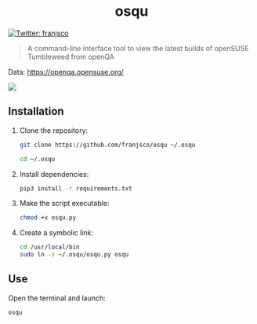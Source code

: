 <h1 align="center">osqu</h1>
<p>
  </a>
  <a href="https://twitter.com/franjsco" target="_blank">
    <img alt="Twitter: franjsco" src="https://img.shields.io/twitter/follow/franjsco.svg?style=social" />
  </a>
</p>


> A command-line interface tool to view the latest builds of openSUSE Tumbleweed from openQA

Data: https://openqa.opensuse.org/

<a href="https://asciinema.org/a/391337" target="_blank"><img src="https://asciinema.org/a/391337.svg" /></a>


## Installation

1. Clone the repository:
    ```sh
    git clone https://github.com/franjsco/osqu ~/.osqu

    cd ~/.osqu
    ```

2. Install dependencies:
    ```sh
    pip3 install -r requirements.txt
    ```

3. Make the script executable:
    ```sh
    chmod +x osqu.py
    ```

4. Create a symbolic link:
    ```sh
    cd /usr/local/bin
    sudo ln -s ~/.osqu/osqu.py osqu
    ```


## Use
Open the terminal and launch:
```sh
osqu
```
